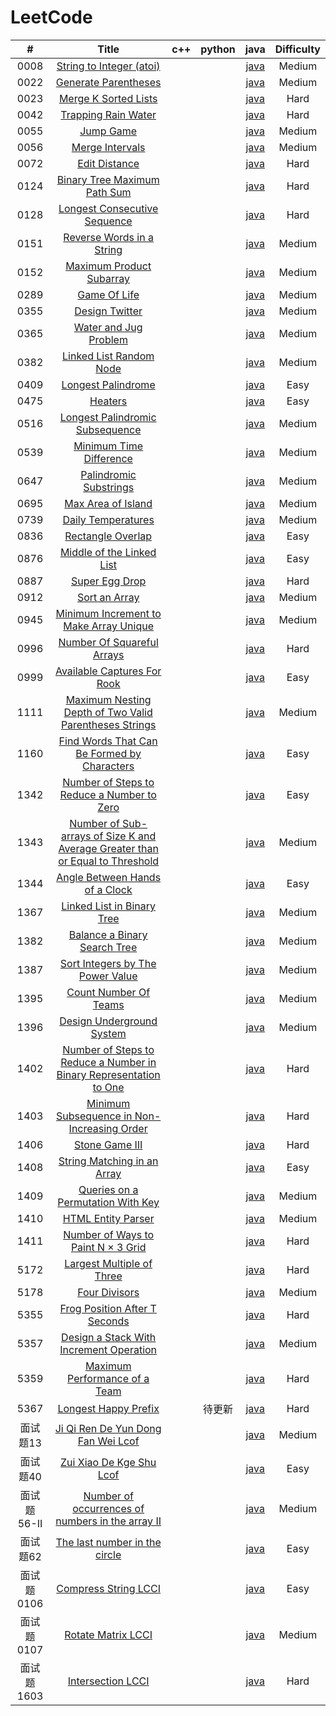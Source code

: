LeetCode
========
 

| # | Title | c++ | python | java | Difficulty |
| :-------------: | :---------------: | :------------------: | :--------------------: | :--------------------: | :--------------------: |
|0008|[String to Integer (atoi)](https://leetcode-cn.com/problems/string-to-integer-atoi/)| | |[java](./code/8/8.java)|Medium|
|0022|[Generate Parentheses](https://leetcode-cn.com/problems/generate-parentheses/)| | |[java](./code/22/22.java)|Medium|
|0023|[Merge K Sorted Lists](https://leetcode-cn.com/problems/merge-k-sorted-lists/)| | |[java](./code/23/23.java)|Hard|
|0042|[Trapping Rain Water](https://leetcode-cn.com/problems/trapping-rain-water/)| | |[java](./code/42/42.java)|Hard|
|0055|[Jump Game](https://leetcode-cn.com/problems/jump-game/)| | |[java](./code/55/55.java)|Medium|
|0056|[Merge Intervals](https://leetcode-cn.com/problems/merge-intervals/)| | |[java](./code/56/56.java)|Medium|
|0072|[Edit Distance](https://leetcode-cn.com/problems/edit-distance/)| | |[java](./code/72/72.java)|Hard|
|0124|[Binary Tree Maximum Path Sum](https://leetcode-cn.com/problems/binary-tree-maximum-path-sum/submissions/)| | |[java](./code/124/124.java)|Hard|
|0128|[Longest Consecutive Sequence](https://leetcode-cn.com/problems/longest-consecutive-sequence/)| | |[java](./code/128/128.java)|Hard|
|0151|[Reverse Words in a String](https://leetcode-cn.com/problems/reverse-words-in-a-string/)| | |[java](./code/151/151.java)|Medium|
|0152|[Maximum Product Subarray](https://leetcode-cn.com/problems/maximum-product-subarray/)| | |[java](./code/152/152.java)|Medium|
|0289|[Game Of Life](https://leetcode-cn.com/problems/game-of-life/)| | |[java](./code/289/289.java)|Medium|
|0355|[Design Twitter](https://leetcode-cn.com/problems/design-twitter/)| | |[java](./code/355/355.java)|Medium|
|0365|[Water and Jug Problem](https://leetcode-cn.com/problems/water-and-jug-problem/)| | |[java](./code/365/365.java)|Medium|
|0382|[Linked List Random Node](https://leetcode-cn.com/problems/linked-list-random-node/)| | |[java](./code/382/382.java)|Medium|
|0409|[Longest Palindrome](https://leetcode-cn.com/problems/longest-palindrome/)| | |[java](./code/409/409.java)|Easy|
|0475|[Heaters](https://leetcode-cn.com/problems/heaters/)| | |[java](./code/475/475.java)|Easy|
|0516|[Longest Palindromic Subsequence](https://leetcode-cn.com/problems/longest-palindromic-subsequence/)| | |[java](./code/516/516.java)|Medium|
|0539|[Minimum Time Difference](https://leetcode-cn.com/problems/minimum-time-difference/)| | |[java](./code/539/539.java)|Medium|
|0647|[Palindromic Substrings](https://leetcode-cn.com/problems/palindromic-substrings/)| | |[java](./code/647/647.java)|Medium|
|0695|[Max Area of Island](https://leetcode-cn.com/problems/max-area-of-island/)| | |[java](./code/695/695.java)|Medium|
|0739|[Daily Temperatures](https://leetcode-cn.com/problems/daily-temperatures/)| | |[java](./code/739/739.java)|Medium|
|0836|[Rectangle Overlap](https://leetcode-cn.com/problems/rectangle-overlap/)| | |[java](./code/836/836.java)|Easy|
|0876|[Middle of the Linked List](https://leetcode-cn.com/problems/middle-of-the-linked-list/)| | |[java](./code/876/876.java)|Easy|
|0887|[Super Egg Drop](https://leetcode-cn.com/problems/super-egg-drop/)| | |[java](./code/887/887.java)|Hard|
|0912|[Sort an Array](https://leetcode-cn.com/problems/sort-an-array/)| | |[java](./code/912/912.java)|Medium|
|0945|[Minimum Increment to Make Array Unique](https://leetcode-cn.com/problems/minimum-increment-to-make-array-unique/)| | |[java](./code/945/945.java)|Medium|
|0996|[Number Of Squareful Arrays](https://leetcode-cn.com/problems/number-of-squareful-arrays/)| | |[java](./code/996/996.java)|Hard|
|0999|[Available Captures For Rook](https://leetcode-cn.com/problems/available-captures-for-rook/)| | |[java](./code/999/999.java)|Easy|
|1111|[Maximum Nesting Depth of Two Valid Parentheses Strings](https://leetcode-cn.com/problems/maximum-nesting-depth-of-two-valid-parentheses-strings/)| | |[java](./code/1111/1111.java)|Medium|
|1160|[Find Words That Can Be Formed by Characters](https://leetcode-cn.com/problems/find-words-that-can-be-formed-by-characters/)| | |[java](./code/1160/1160.java)|Easy|
|1342|[Number of Steps to Reduce a Number to Zero](https://leetcode-cn.com/problems/number-of-steps-to-reduce-a-number-to-zero/)| | |[java](./code/1342/1342.java)|Easy|
|1343|[Number of Sub-arrays of Size K and Average Greater than or Equal to Threshold](https://leetcode-cn.com/problems/number-of-sub-arrays-of-size-k-and-average-greater-than-or-equal-to-threshold/)| | |[java](./code/1343/1343.java)|Medium|
|1344|[Angle Between Hands of a Clock](https://leetcode-cn.com/problems/angle-between-hands-of-a-clock/)| | |[java](./code/1344/1344.java)|Easy|
|1367|[Linked List in Binary Tree](https://leetcode-cn.com/problems/linked-list-in-binary-tree/)| | |[java](./code/1367/1367.java)|Medium|
|1382|[Balance a Binary Search Tree](https://leetcode-cn.com/problems/balance-a-binary-search-tree/)| | |[java](./code/1382/1382.java)|Medium|
|1387|[Sort Integers by The Power Value](https://leetcode-cn.com/problems/sort-integers-by-the-power-value/)| | |[java](./code/1387/1387.java)|Medium|
|1395|[Count Number Of Teams](https://leetcode-cn.com/problems/count-number-of-teams/)| | |[java](./code/1395/1395.java)|Medium|
|1396|[Design Underground System](https://leetcode-cn.com/problems/design-underground-system/)| | |[java](./code/1396/1396.java)|Medium|
|1402|[Number of Steps to Reduce a Number in Binary Representation to One](https://leetcode-cn.com/problems/number-of-steps-to-reduce-a-number-in-binary-representation-to-one/)| | |[java](./code/1402/1402.java)|Hard|
|1403|[Minimum Subsequence in Non-Increasing Order](https://leetcode-cn.com/problems/minimum-subsequence-in-non-increasing-order/)| | |[java](./code/1403/1403.java)|Hard|
|1406|[Stone Game III](https://leetcode-cn.com/problems/stone-game-iii/)| | |[java](./code/1406/1406.java)|Hard|
|1408|[String Matching in an Array](https://leetcode-cn.com/problems/string-matching-in-an-array/)| | |[java](./code/1408/1408.java)|Easy|
|1409|[Queries on a Permutation With Key](https://leetcode-cn.com/problems/queries-on-a-permutation-with-key/)| | |[java](./code/1409/1409.java)|Medium|
|1410|[HTML Entity Parser](https://leetcode-cn.com/problems/html-entity-parser/)| | |[java](./code/1410/1410.java)|Medium|
|1411|[Number of Ways to Paint N × 3 Grid](https://leetcode-cn.com/problems/number-of-ways-to-paint-n-x-3-grid/)| | |[java](./code/1411/1411.java)|Hard|
|5172|[Largest Multiple of Three](https://leetcode-cn.com/contest/weekly-contest-177/problems/largest-multiple-of-three/) | | |[java](./code/5172/5172.java)|Hard|
|5178|[Four Divisors](https://leetcode-cn.com/problems/four-divisors/) | | |[java](./code/5178/5178_2.java)|Medium|
|5355|[Frog Position After T Seconds](https://leetcode-cn.com/contest/weekly-contest-179/problems/frog-position-after-t-seconds/) | | |[java](./code/5355/5355.java)|Hard|
|5357|[Design a Stack With Increment Operation](https://leetcode-cn.com/contest/weekly-contest-180/problems/design-a-stack-with-increment-operation/) | | |[java](./code/5357/5357.java)|Medium|
|5359|[Maximum Performance of a Team](https://leetcode-cn.com/problems/maximum-performance-of-a-team/) | | |[java](./code/5359/5359_1.java)|Hard|
|5367|[Longest Happy Prefix](https://leetcode-cn.com/problems/longest-happy-prefix/) | | 待更新|[java](./code/5367/5367.java)|Hard|
|面试题13|[Ji Qi Ren De Yun Dong Fan Wei Lcof](https://leetcode-cn.com/problems/ji-qi-ren-de-yun-dong-fan-wei-lcof/) | | |[java](./code/面试题13/13.java)|Medium|
|面试题40|[Zui Xiao De Kge Shu Lcof](https://leetcode-cn.com/problems/zui-xiao-de-kge-shu-lcof/) | | |[java](./code/面试题40/40.java)|Easy|
|面试题56-II|[Number of occurrences of numbers in the array II](https://leetcode-cn.com/problems/shu-zu-zhong-shu-zi-chu-xian-de-ci-shu-ii-lcof/) | | |[java](./code/面试题56-II/56-II.java)|Medium|
|面试题62|[The last number in the circle](https://leetcode-cn.com/problems/yuan-quan-zhong-zui-hou-sheng-xia-de-shu-zi-lcof/) | | |[java](./code/面试题62/62.java)|Easy|
|面试题0106|[Compress String LCCI](https://leetcode-cn.com/problems/compress-string-lcci/) | | |[java](./code/面试题0106/0106.java)|Easy|
|面试题0107|[Rotate Matrix LCCI](https://leetcode-cn.com/problems/rotate-matrix-lcci/) | | |[java](./code/面试题0107/0107.java)|Medium|
|面试题1603|[Intersection LCCI](https://leetcode-cn.com/problems/intersection-lcci/) | | |[java](./code/面试题1603/1603.java)|Hard|
